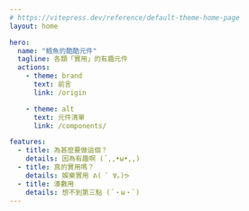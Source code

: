 ```yaml
---
# https://vitepress.dev/reference/default-theme-home-page
layout: home

hero:
  name: "鱈魚的酷酷元件"
  tagline: 各類「實用」的有趣元件
  actions:
    - theme: brand
      text: 前言
      link: /origin

    - theme: alt
      text: 元件清單
      link: /components/

features:
  - title: 為甚麼要做這個？
    details: 因為有趣啊 (´,,•ω•,,)
  - title: 真的實用嗎？
    details: 娛樂實用 ᕕ( ﾟ ∀。)ᕗ 
  - title: 湊數用
    details: 想不到第三點 (´・ω・`)
---
```


